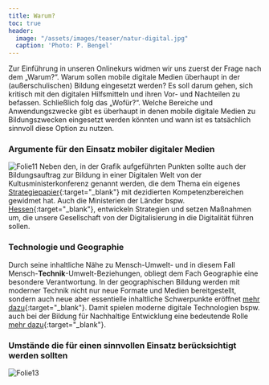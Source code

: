```yaml
---
title: Warum?
toc: true
header:
  image: "/assets/images/teaser/natur-digital.jpg"
  caption: 'Photo: P. Bengel'
---
```


Zur Einführung in unseren Onlinekurs widmen wir uns zuerst der Frage nach dem „Warum?“. Warum sollen mobile digitale Medien überhaupt in der (außerschulischen) Bildung eingesetzt werden? Es soll darum gehen, sich kritisch mit den digitalen Hilfsmitteln und ihren Vor- und Nachteilen zu befassen. Schließlich folg das „Wofür?“. Welche Bereiche und Anwendungszwecke gibt es überhaupt in denen mobile digitale Medien zu Bildungszwecken eingesetzt werden könnten und wann ist es tatsächlich sinnvoll diese Option zu nutzen. 
<!--more-->

### Argumente für den Einsatz mobiler digitaler Medien
![Folie11]({{site.baseurl}}/assets/images/Folie11.png)
Neben den, in der Grafik aufgeführten Punkten sollte auch der Bildungsauftrag zur Bildung in einer Digitalen Welt von der Kultusministerkonferenz genannt werden, die dem Thema ein eigenes [Strategiepapier](https://www.kmk.org/themen/bildung-in-der-digitalen-welt/strategie-bildung-in-der-digitalen-welt.html){:target="_blank"} mit dezidierten Kompetenzbereichen gewidmet hat. Auch die Ministerien der Länder bspw. [Hessen](https://kultusministerium.hessen.de/Digitalisierung){:target="_blank"}, entwickeln Strategien und setzen Maßnahmen um, die unsere Gesellschaft von der Digitalisierung in die Digitalität führen sollen. 
### Technologie und Geographie
Durch seine inhaltliche Nähe zu Mensch-Umwelt- und in diesem Fall Mensch-**Technik**-Umwelt-Beziehungen, obliegt dem Fach Geographie eine besondere Verantwortung. In der geographischen Bildung werden mit moderner Technik nicht nur neue Formate und Medien bereitgestellt, sondern auch neue aber essentielle inhaltliche Schwerpunkte eröffnet [mehr dazu](https://www.friedrich-verlag.de/geographie/methodik-didaktik/geographieunterricht-digital-9498){:target="_blank"}. Damit spielen moderne digitale Technologien bspw. auch bei der Bildung für Nachhaltige Entwicklung eine bedeutende Rolle [mehr dazu](https://www.bne-portal.de/bne/de/einstieg/themen/digitalisierung-und-bne/digitalisierung-und-bne.html){:target="_blank"}. 

### Umstände die für einen sinnvollen Einsatz berücksichtigt werden sollten
![Folie13]({{site.baseurl}}/assets/images/Folie13.png)





